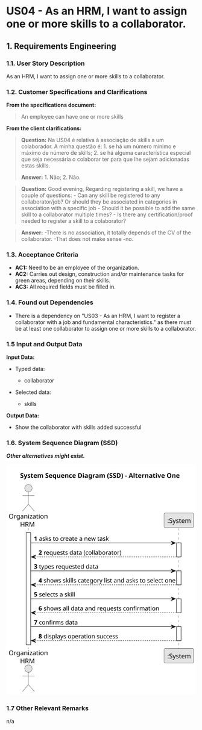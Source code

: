 # US04 - As an HRM, I want to assign one or more skills to a collaborator.

## 1. Requirements Engineering

### 1.1. User Story Description

As an HRM, I want to assign one or more skills to a collaborator.

### 1.2. Customer Specifications and Clarifications 

**From the specifications document:**

>	An employee can have one or more skills 

**From the client clarifications:**

> **Question:** Na US04 é relativa à associação de skills a um colaborador. A minha questão é: 1. se há um número mínimo e máximo de número de skills; 2. se há alguma característica especial que seja necessária o colaborar ter para que lhe sejam adicionadas estas skills.
>
> **Answer:** 1. Não; 2. Não.
   

> **Question:** Good evening, Regarding registering a skill, we have a couple of questions: - Can any skill be registered to any collaborator/job? Or should they be associated in categories in association with a specific job - Should it be possible to add the same skill to a collaborator multiple times? - Is there any certification/proof needed to register a skill to a colaborator?

> **Answer:**
-There is no association, it totally depends of the CV of the collaborator.
-That does not make sense
-no.


### 1.3. Acceptance Criteria

* **AC1:** Need to be an employee of the organization.  
* **AC2:** Carries out design, construction and/or maintenance tasks for green areas, depending on their skills.
* **AC3:** All required fields must be filled in.

### 1.4. Found out Dependencies

* There is a dependency on "US03 - As an HRM, I want to register a collaborator with a job and fundamental
  characteristics." as there must be at least one collaborator to assign one or more skills to a collaborator.

### 1.5 Input and Output Data

**Input Data:**

* Typed data:
    * collaborator
  
* Selected data:
    * skills 

**Output Data:**

* Show the collaborator with skills added successful

### 1.6. System Sequence Diagram (SSD)

**_Other alternatives might exist._**

![System Sequence Diagram - Alternative One](svg/us04-system-sequence-diagram.svg)

### 1.7 Other Relevant Remarks

n/a